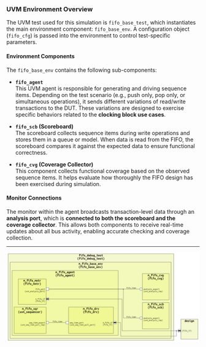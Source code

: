 ### UVM Environment Overview

The UVM test used for this simulation is `fifo_base_test`, which instantiates the main environment component: `fifo_base_env`. A configuration object (`fifo_cfg`) is passed into the environment to control test-specific parameters.

#### Environment Components

The `fifo_base_env` contains the following sub-components:

- **`fifo_agent`**  
  This UVM agent is responsible for generating and driving sequence items. Depending on the test scenario (e.g., push only, pop only, or simultaneous operations), it sends different variations of read/write transactions to the DUT. These variations are designed to exercise specific behaviors related to the **clocking block use cases**.

- **`fifo_scb` (Scoreboard)**  
  The scoreboard collects sequence items during write operations and stores them in a queue or model. When data is read from the FIFO, the scoreboard compares it against the expected data to ensure functional correctness.

- **`fifo_cvg` (Coverage Collector)**  
  This component collects functional coverage based on the observed sequence items. It helps evaluate how thoroughly the FIFO design has been exercised during simulation.

#### Monitor Connections

The monitor within the agent broadcasts transaction-level data through an **analysis port**, which is **connected to both the scoreboard and the coverage collector**. This allows both components to receive real-time updates about all bus activity, enabling accurate checking and coverage collection.

---

![uvm test bench](/figures/uvm_components_of_fifo_debug_test.png "uvm test bench")
